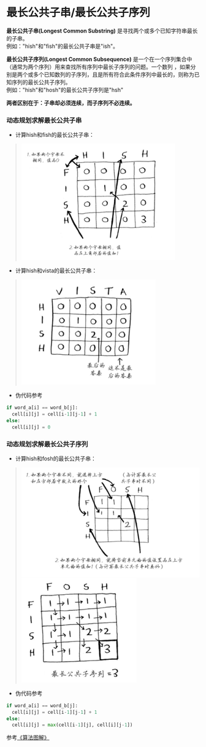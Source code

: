 # 最长公共子串/最长公共子序列

**最长公共子串(Longest Common Substring)** 是寻找两个或多个已知字符串最长的子串。  
例如："hish"和"fish"的最长公共子串是"ish"。

**最长公共子序列(Longest Common Subsequence)** 是一个在一个序列集合中（通常为两个序列）用来查找所有序列中最长子序列的问题。一个数列 ，如果分别是两个或多个已知数列的子序列，且是所有符合此条件序列中最长的，则称为已知序列的最长公共子序列。  
例如："hish"和"hosh"的最长公共子序列是"hsh"


**两者区别在于：子串却必须连续，而子序列不必连续。**

### 动态规划求解最长公共子串

* 计算hish和fish的最长公共子串：  
><img src="images/lcs/1.png" width="400px"/>  

* 计算hish和vista的最长公共子串：  
><img src="images/lcs/2.png" width="350px"/>  

* 伪代码参考  

```python
if word_a[i] == word_b[j]:
  cell[i][j] = cell[i-1][j-1] + 1
else:
  cell[i][j] = 0
```



### 动态规划求解最长公共子序列  
* 计算hish和fosh的最长公共子串：  
><img src="images/lcs/3.png" width="500px"/><img src="images/lcs/4.png" width="300px"/>  

* 伪代码参考  

```python
if word_a[i] == word_b[j]:
  cell[i][j] = cell[i-1][j-1] + 1
else:
  cell[i][j] = max(cell[i-1][j], cell[i][j-1])
```


参考[《算法图解》](http://www.ituring.com.cn/book/1864)
